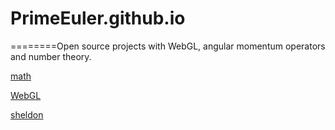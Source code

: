 # PrimeEuler.github.io
========Open source projects with WebGL, angular momentum operators and number theory.

[math](http://primeeuler.github.io/prime/A%20note%20about%20the%20links%20between%20number%20theory%20and%20quantum%20mechanics%20work.pdf)

[WebGL](http://primeeuler.github.io/webgl/system.html)

[sheldon](http://primeeuler.github.io/sheldon/index.html)
